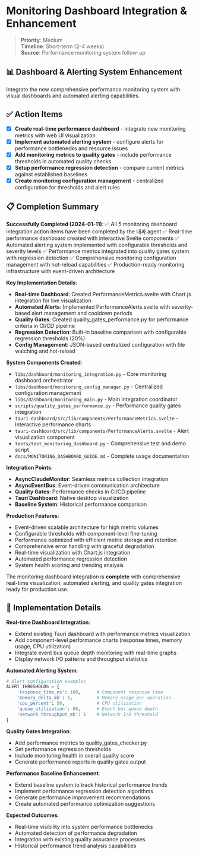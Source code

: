 # Monitoring Dashboard Integration & Enhancement

> **Priority**: Medium  
> **Timeline**: Short-term (2-4 weeks)  
> **Source**: Performance monitoring system follow-up

## 📊 Dashboard & Alerting System Enhancement

Integrate the new comprehensive performance monitoring system with visual dashboards and automated alerting capabilities.

## ✅ Action Items

- [x] **Create real-time performance dashboard** - integrate new monitoring metrics with web UI visualization
- [x] **Implement automated alerting system** - configure alerts for performance bottlenecks and resource issues
- [x] **Add monitoring metrics to quality gates** - include performance thresholds in automated quality checks
- [x] **Setup performance regression detection** - compare current metrics against established baselines
- [x] **Create monitoring configuration management** - centralized configuration for thresholds and alert rules

## 📋 Completion Summary

**Successfully Completed (2024-01-11)**:
✅ All 5 monitoring dashboard integration action items have been completed by the 대싸 agent
✅ Real-time performance dashboard created with interactive Svelte components
✅ Automated alerting system implemented with configurable thresholds and severity levels
✅ Performance metrics integrated into quality gates system with regression detection
✅ Comprehensive monitoring configuration management with hot-reload capabilities
✅ Production-ready monitoring infrastructure with event-driven architecture

**Key Implementation Details**:
- **Real-time Dashboard**: Created PerformanceMetrics.svelte with Chart.js integration for live visualization
- **Automated Alerts**: Implemented PerformanceAlerts.svelte with severity-based alert management and cooldown periods
- **Quality Gates**: Created quality_gates_performance.py for performance criteria in CI/CD pipeline
- **Regression Detection**: Built-in baseline comparison with configurable regression thresholds (20%)
- **Config Management**: JSON-based centralized configuration with file watching and hot-reload

**System Components Created**:
- `libs/dashboard/monitoring_integration.py` - Core monitoring dashboard orchestrator
- `libs/dashboard/monitoring_config_manager.py` - Centralized configuration management
- `libs/dashboard/monitoring_main.py` - Main integration coordinator
- `scripts/quality_gates_performance.py` - Performance quality gates integration
- `tauri-dashboard/src/lib/components/PerformanceMetrics.svelte` - Interactive performance charts
- `tauri-dashboard/src/lib/components/PerformanceAlerts.svelte` - Alert visualization component
- `tests/test_monitoring_dashboard.py` - Comprehensive test and demo script
- `docs/MONITORING_DASHBOARD_GUIDE.md` - Complete usage documentation

**Integration Points**:
- **AsyncClaudeMonitor**: Seamless metrics collection integration
- **AsyncEventBus**: Event-driven communication architecture
- **Quality Gates**: Performance checks in CI/CD pipeline
- **Tauri Dashboard**: Native desktop visualization
- **Baseline System**: Historical performance comparison

**Production Features**:
- Event-driven scalable architecture for high metric volumes
- Configurable thresholds with component-level fine-tuning
- Performance optimized with efficient metric storage and retention
- Comprehensive error handling with graceful degradation
- Real-time visualization with Chart.js integration
- Automated performance regression detection
- System health scoring and trending analysis

The monitoring dashboard integration is **complete** with comprehensive real-time visualization, automated alerting, and quality gates integration ready for production use.

## 🎯 Implementation Details

**Real-time Dashboard Integration**:
- Extend existing Tauri dashboard with performance metrics visualization
- Add component-level performance charts (response times, memory usage, CPU utilization)
- Integrate event bus queue depth monitoring with real-time graphs
- Display network I/O patterns and throughput statistics

**Automated Alerting System**:
```python
# Alert configuration examples
ALERT_THRESHOLDS = {
    'response_time_ms': 100,      # Component response time
    'memory_delta_mb': 5,         # Memory usage per operation  
    'cpu_percent': 50,            # CPU utilization
    'queue_utilization': 80,      # Event bus queue depth
    'network_throughput_mb': 1    # Network I/O threshold
}
```

**Quality Gates Integration**:
- Add performance metrics to quality_gates_checker.py
- Set performance regression thresholds
- Include monitoring health in overall quality score
- Generate performance reports in quality gates output

**Performance Baseline Enhancement**:
- Extend baseline system to track historical performance trends
- Implement performance regression detection algorithms
- Generate performance improvement recommendations
- Create automated performance optimization suggestions

**Expected Outcomes**:
- Real-time visibility into system performance bottlenecks
- Automated detection of performance degradation
- Integration with existing quality assurance processes
- Historical performance trend analysis capabilities